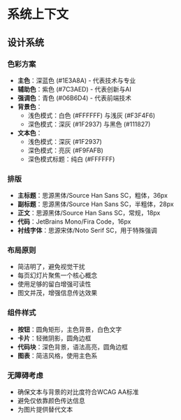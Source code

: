 # 系统上下文

## 设计系统

### 色彩方案

- **主色**：深蓝色 (#1E3A8A) - 代表技术与专业
- **辅助色**：紫色 (#7C3AED) - 代表创新与AI
- **强调色**：青色 (#06B6D4) - 代表前端技术
- **背景色**：
  - 浅色模式：白色 (#FFFFFF) 与浅灰 (#F3F4F6)
  - 深色模式：深灰 (#1F2937) 与黑色 (#111827)
- **文本色**：
  - 浅色模式：深灰 (#1F2937)
  - 深色模式：亮灰 (#F9FAFB)
  - 深色模式标题：纯白 (#FFFFFF)

### 排版

- **主标题**：思源黑体/Source Han Sans SC，粗体，36px
- **副标题**：思源黑体/Source Han Sans SC，半粗体，28px
- **正文**：思源黑体/Source Han Sans SC，常规，18px
- **代码**：JetBrains Mono/Fira Code，16px
- **衬线字体**：思源宋体/Noto Serif SC，用于特殊强调

### 布局原则

- 简洁明了，避免视觉干扰
- 每页幻灯片聚焦一个核心概念
- 使用足够的留白增强可读性
- 图文并茂，增强信息传达效果

### 组件样式

- **按钮**：圆角矩形，主色背景，白色文字
- **卡片**：轻微阴影，圆角边框
- **代码块**：深色背景，语法高亮，圆角边框
- **图表**：简洁风格，使用主色系

### 无障碍考虑

- 确保文本与背景的对比度符合WCAG AA标准
- 避免仅依靠颜色传达信息
- 为图片提供替代文本